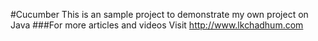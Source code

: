 #Cucumber
This is an sample project to demonstrate my own project on Java
###For more articles and videos
Visit http://www.lkchadhum.com
